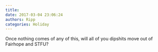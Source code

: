 ```yaml
---
title: 
date: 2017-03-04 23:06:24
authors: Ripp
categories: Holiday
---
```


 Once nothing comes of any of this, will all of you dipshits move out of Fairhope and STFU?